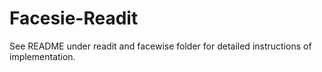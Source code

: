 # Facesie-Readit

See README under readit and facewise folder for detailed instructions of implementation. 